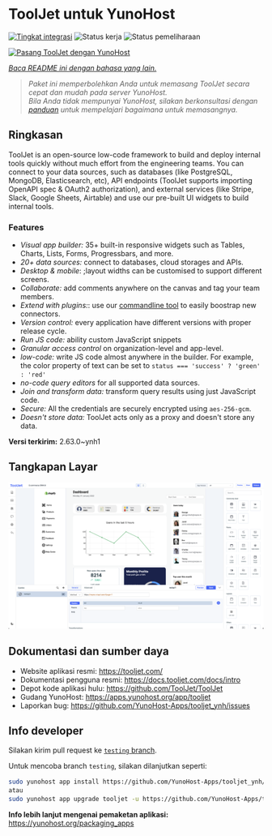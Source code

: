 <!--
N.B.: README ini dibuat secara otomatis oleh <https://github.com/YunoHost/apps/tree/master/tools/readme_generator>
Ini TIDAK boleh diedit dengan tangan.
-->

# ToolJet untuk YunoHost

[![Tingkat integrasi](https://apps.yunohost.org/badge/integration/tooljet)](https://ci-apps.yunohost.org/ci/apps/tooljet/)
![Status kerja](https://apps.yunohost.org/badge/state/tooljet)
![Status pemeliharaan](https://apps.yunohost.org/badge/maintained/tooljet)

[![Pasang ToolJet dengan YunoHost](https://install-app.yunohost.org/install-with-yunohost.svg)](https://install-app.yunohost.org/?app=tooljet)

*[Baca README ini dengan bahasa yang lain.](./ALL_README.md)*

> *Paket ini memperbolehkan Anda untuk memasang ToolJet secara cepat dan mudah pada server YunoHost.*  
> *Bila Anda tidak mempunyai YunoHost, silakan berkonsultasi dengan [panduan](https://yunohost.org/install) untuk mempelajari bagaimana untuk memasangnya.*

## Ringkasan

ToolJet is an open-source low-code framework to build and deploy internal tools quickly without much effort from the engineering teams. You can connect to your data sources, such as databases (like PostgreSQL, MongoDB, Elasticsearch, etc), API endpoints (ToolJet supports importing OpenAPI spec & OAuth2 authorization), and external services (like Stripe, Slack, Google Sheets, Airtable) and use our pre-built UI widgets to build internal tools.

### Features

- *Visual app builder:* 35+ built-in responsive widgets such as Tables, Charts, Lists, Forms, Progressbars, and more.
- *20+ data sources:* connect to databases, cloud storages and APIs.
- *Desktop & mobile*: ;layout widths can be customised to support different screens. 
- *Collaborate:* add comments anywhere on the canvas and tag your team members.
- *Extend with plugins:*: use our [commandline tool](https://www.npmjs.com/package/tooljet) to easily boostrap new connectors.
- *Version control:* every application have different versions with proper release cycle.
- *Run JS code:* ability custom JavaScript snippets
- *Granular access control* on organization-level and app-level.
- *low-code:* write JS code almost anywhere in the builder. For example, the color property of text can be set to `status === 'success' ? 'green' : 'red'`
- *no-code query editors* for all supported data sources.
- *Join and transform data:* transform query results using just JavaScript code. 
- *Secure:* All the credentials are securely encrypted using `aes-256-gcm`.
- *Doesn't store data:* ToolJet acts only as a proxy and doesn't store any data.


**Versi terkirim:** 2.63.0~ynh1

## Tangkapan Layar

![Tangkapan Layar pada ToolJet](./doc/screenshots/example.png)

## Dokumentasi dan sumber daya

- Website aplikasi resmi: <https://tooljet.com/>
- Dokumentasi pengguna resmi: <https://docs.tooljet.com/docs/intro>
- Depot kode aplikasi hulu: <https://github.com/ToolJet/ToolJet>
- Gudang YunoHost: <https://apps.yunohost.org/app/tooljet>
- Laporkan bug: <https://github.com/YunoHost-Apps/tooljet_ynh/issues>

## Info developer

Silakan kirim pull request ke [`testing` branch](https://github.com/YunoHost-Apps/tooljet_ynh/tree/testing).

Untuk mencoba branch `testing`, silakan dilanjutkan seperti:

```bash
sudo yunohost app install https://github.com/YunoHost-Apps/tooljet_ynh/tree/testing --debug
atau
sudo yunohost app upgrade tooljet -u https://github.com/YunoHost-Apps/tooljet_ynh/tree/testing --debug
```

**Info lebih lanjut mengenai pemaketan aplikasi:** <https://yunohost.org/packaging_apps>
